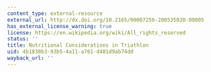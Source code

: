```yaml
---
content_type: external-resource
external_url: http://dx.doi.org/10.2165/00007256-200535020-00005
has_external_license_warning: true
license: https://en.wikipedia.org/wiki/All_rights_reserved
status: ''
title: Nutritional Considerations in Triathlon
uid: 4b1830b3-93b5-4a11-a761-d401d9ab74dd
wayback_url: ''
---
```

